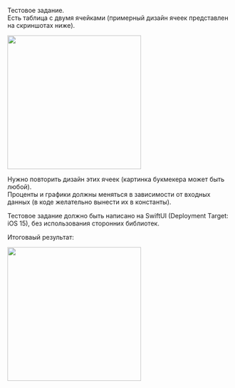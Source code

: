 Тестовое задание.  
Есть таблица с двумя ячейками (примерный дизайн ячеек представлен на скриншотах ниже).  

<img width="300" src="https://github.com/SoloNineZero/Personal-Broker/assets/121757460/1833dc49-15cf-4657-ac95-16524b13b30f">

Нужно повторить дизайн этих ячеек (картинка букмекера может быть любой).  
Проценты и графики должны меняться в зависимости от входных данных (в коде желательно вынести их в константы).  

Тестовое задание должно быть написано на SwiftUI (Deployment Target: iOS 15), без использования сторонних библиотек.  

Итоговаый результат:  

<img width="300" src="https://github.com/SoloNineZero/Personal-Broker/assets/121757460/c7701a45-924a-4cd5-ad30-aae69bc1b66b">
